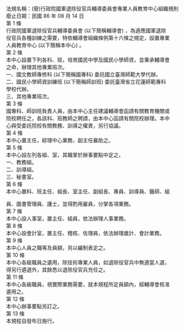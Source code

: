 法規名稱：(廢)行政院國軍退除役官兵輔導委員會專業人員教育中心組織規則  
廢止日期：民國 86 年 08 月 14 日  
第 1 條  
行政院國軍退除役官兵輔導委員會 (以下簡稱輔導會) ，為適應國軍退除  
役官兵各種訓練之需要，特依輔導會組織條例第十六條之規定，設置專業  
人員教育中心 (以下簡稱本中心) 。  
第 2 條  
本中心設置下列各科、班，培育國民中學及國民小學師資，並秉承輔導會  
之命，辦理其他專業班次。  
一、國文教師專修科 (以下簡稱國專科) 委託國立臺灣師範大學代辦。  
二、國民小學師資訓練班 (以下簡稱師訓班) 委託臺灣省立花蓮師範專科  
學校代辦。  
三、其他專業班次。  
第 3 條  
國專科、師訓班負責人員，由本中心主任建議輔導會函請有關教育機關或  
院校聘任之，各該科、班教師之聘請，由本中心函請有關院校辦理。本中  
心與受委託院校有關教務、訓導之權責，另行協議。  
第 4 條  
本中心置主任，綜理中心業務，副主任襄助之。  
第 5 條  
本中心設左列各組、室，其職掌於辦事要點中定之。  
一、教務組。  
二、訓導組。  
三、秘書室。  
第 6 條  
本中心置科、班主任、組長、室主任、副組長、專員、訓導員、醫師、組  


員、圖書管理員、護士，並得酌用雇員，分掌各項業務。  
第 7 條  
本中心設人事室，置主任、組員，依法辦理人事業務。  
第 8 條  
本中心設會計室，置主任、稽核、佐理員，依法辦理歲計、會計業務。  
第 9 條  
本中心人員之職等及員額，另以編制表定之。  
第 10 條  
本中心各級職員之遴用，除技術專業人員，如退除役官兵中無適當人選，  
得另行遴選外，其餘悉以退除役官兵充任之。  
第 11 條  
本中心各級職員，視實際業務需要，就本規程所定員額內，經輔導會核准  
遴用之。  
第 12 條  
本中心辦事要點另訂之。  
第 13 條  
本規程自發布日施行。  


